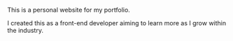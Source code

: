 This is a personal website for my portfolio.

I created this as a front-end developer aiming to learn more as I grow within the industry.